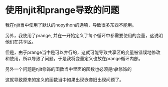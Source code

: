 # 使用njit和prange导致的问题

我在njit当中使用了默认的nopython的选项，导致很多东西不能用。

另外，我使用了prange, 并在一开始定义了每个循环中都需要使用的变量，这说明他们在共享区。

但是，由于prange当中是可以并行的，这就可能导致共享区的变量被错误地修改和使用，所以导致了问题，于是我将变量定义也放在prange循环内部。



另外一个问题是njit修饰的函数当中里面的函数也必须是njit修饰的

这就导致原来的定义的函数当中如果出现嵌套旧出现问题了。